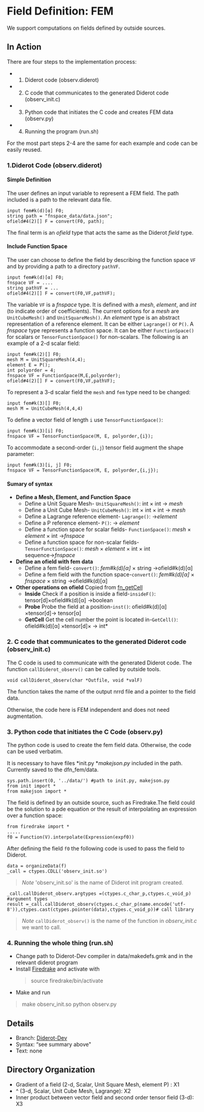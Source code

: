 ﻿# Field Definition: FEM
We support computations on fields defined by outside sources.
##  In Action
There are four steps to the implementation process: 
 - 1. Diderot code (observ.diderot) 
 - 2. C code that communicates to the generated Diderot code   (observ_init.c) 
 - 3. Python code that initiates the C code and creates FEM data (observ.py)
 - 4. Running the program (run.sh)

For the most part steps 2-4 are the same for each example and code can be easily reused. 

### 1.Diderot Code (observ.diderot)
#### Simple Definition
The user defines an input variable to represent a FEM field. The path included is a path to the relevant data file. 
```
input fem#k(d)[α] F0;
string path = "fnspace_data/data.json";
ofield#4(2)[] F = convert(F0, path);
```
The final term is an *ofield* type that acts the same as the Diderot *field* type.

#### Include Function Space
The user can choose to define the field by describing the function space ``VF`` and by providing a path to a directory ``pathVF``.
```
input fem#k(d)[α] F0;
fnspace VF = ....
string pathVF = ...
ofield#4(2)[] F = convert(F0,VF,pathVF);
```
The variable  ``VF`` is a  *fnspace* type.  It is defined with a *mesh*, *element*,  and *int* (to indicate order of coefficients). The current options for a *mesh* are ``UnitCubeMesh()`` and ``UnitSquareMesh()``. An *element* type is an abstract representation of a reference element. It can be either   ``Lagrange()``  or ``P()``.  A *fnspace* type represents a function space. It can be either    ``FunctionSpace()`` for scalars or ``TensorFunctionSpace()`` for non-scalars. 
The following is an example of a 2-d scalar field: 
```
input fem#k(2)[] F0;
mesh M = UnitSquareMesh(4,4);
element E = P();
int polyorder = 4;
fnspace VF = FunctionSpace(M,E,polyorder);
ofield#4(2)[] F = convert(F0,VF,pathVF);
```
To represent a 3-d scalar field the ``mesh`` and ``fem`` type need to be changed:
```
input fem#k(3)[] F0;
mesh M = UnitCubeMesh(4,4,4)
```
To define a vector field of length ``i`` use  ``TensorFunctionSpace()``:
```
input fem#k(3)[i] F0;
fnspace VF = TensorFunctionSpace(M, E, polyorder,{i});
```
To accommodate a second-order (``i,j``) tensor field augment the shape parameter:
```
input fem#k(3)[i, j] F0;
fnspace VF = TensorFunctionSpace(M, E, polyorder,{i,j});
```
#### Sumary of syntax
* **Define a Mesh, Element, and Function Space**
  * Define a Unit Square Mesh- ``UnitSquareMesh()``:  int ×  int   → *mesh*
  * Define a Unit Cube Mesh- ``UnitCubeMesh()``: int ×  int  × int     → *mesh*
  * Define a Lagrange reference element- ``Lagrange()``:   →*element*
  * Define a P reference element- ``P()``:   → *element*
  * Define a function space for scalar fields- ``FunctionSpace()``: *mesh* × *element*  × int →*fnspace*
  * Define a function space for non-scalar fields- ``TensorFunctionSpace()``: *mesh* × *element*  × int × int sequence→*fnspace*
* **Define an ofield with fem data**
  * Define a fem field- ``convert()``: *fem#k(d)[α]* × string    →ofield#k(d)[α] 
  * Define a fem field with the function space-``convert()``: *fem#k(d)[α]* × *fnspace* × string    →ofield#k(d)[α] 
* **Other operations on ofield**  Copied from [fn_getCell](https://github.com/cchiw/latte/tree/master/fn_getCell 'fn_getCell')
  	* **Inside** Check if a position is inside a field-``insideF()``: tensor[d]×ofield#k(d)[α] →boolean
  	* **Probe**  Probe the field at a position-``inst()``: ofield#k(d)[α] ×tensor[d]→ tensor[α]
  	*  **GetCell**  Get the cell number the point is located in-``GetCell()``: ofield#k(d)[α] ×tensor[d]× →  int* 

### 2. C code that communicates to the generated Diderot code (observ_init.c)
The C code is used to communicate with the generated Diderot code. The function ```callDiderot_observ()``` can be called by outside tools.
```
void callDiderot_observ(char *Outfile, void *valF)
```
The function takes the name of the output nrrd file and a pointer to the field data.

Otherwise, the code here is FEM independent and does not need augmentation.

### 3. Python code that initiates the C Code (observ.py)
The python code is used to create the fem field data. Otherwise, the  code can be used verbatim. 

It is necessary to have files *init.py **makejson.py* included in the path. Currently saved to the dfn_fem/data.
```
sys.path.insert(0, '../data/') #path to init.py, makejson.py
from init import *
from makejson import *
```
The field is defined by an outside source, such as Firedrake.The field could be the solution to a pde equation or the result of interpolating an expression over a function space:
```
from firedrake import *
.....
f0 = Function(V).interpolate(Expression(expf0))
```
After defining the field ``f0`` the following code is used to pass the field to Diderot. 
```
data = organizeData(f)
_call = ctypes.CDLL('observ_init.so') 
```
> *Note* 'observ_init.so' is the name of Diderot init program created.
```
_call.callDiderot_observ.argtypes =(ctypes.c_char_p,ctypes.c_void_p) #argument types
result =_call.callDiderot_observ(ctypes.c_char_p(name.encode('utf-8')),ctypes.cast(ctypes.pointer(data),ctypes.c_void_p))# call library
```
>*Note* `callDiderot_observ()` is the name of the function in *observ_init.c* we want to call. 

### 4. Running the whole thing (run.sh)
* Change path to Diderot-Dev compiler in  data/makedefs.gmk and in the relevant diderot program
* Install  [Firedrake](https://www.firedrakeproject.org/download.html "Firedrake") and activate with 
	 > source firedrake/bin/activate
* Make and run
> make observ_init.so
> python observ.py

## Details

* Branch: [Diderot-Dev](https://github.com/cchiw/Diderot-Dev)
* Syntax: “see summary above"
* Text: none

## Directory Organization

* Gradient of a field (2-d, Scalar, Unit Square Mesh, element P)  : X1
* ^ (3-d, Scalar, Unit Cube Mesh, Lagrange): X2
* Inner product between vector field and second order tensor field (3-d): X3
